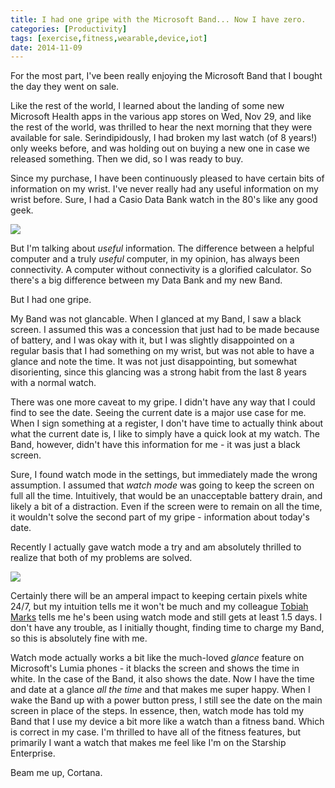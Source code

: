```yaml
---
title: I had one gripe with the Microsoft Band... Now I have zero.
categories: [Productivity]
tags: [exercise,fitness,wearable,device,iot]
date: 2014-11-09
---
```


For the most part, I've been really enjoying the Microsoft Band that I bought the day they went on sale.

Like the rest of the world, I learned about the landing of some new Microsoft Health apps in the various app stores on Wed, Nov 29, and like the rest of the world, was thrilled to hear the next morning that they were available for sale. Serindipidously, I had broken my last watch (of 8 years!) only weeks before, and was holding out on buying a new one in case we released something. Then we did, so I was ready to buy.


Since my purchase, I have been continuously pleased to have certain bits of information on my wrist. I've never really had any useful information on my wrist before. Sure, I had a Casio Data Bank watch in the 80's like any good geek.

![](/files/bandgripe_01.jpg)

But I'm talking about _useful_ information. The difference between a helpful computer and a truly _useful_ computer, in my opinion, has always been connectivity. A computer without connectivity is a glorified calculator. So there's a big difference between my Data Bank and my new Band.

But I had one gripe.

My Band was not glancable. When I glanced at my Band, I saw a black screen. I assumed this was a concession that just had to be made because of battery, and I was okay with it, but I was slightly disappointed on a regular basis that I had something on my wrist, but was not able to have a glance and note the time. It was not just disappointing, but somewhat disorienting, since this glancing was a strong habit from the last 8 years with a normal watch.

There was one more caveat to my gripe. I didn't have any way that I could find to see the date. Seeing the current date is a major use case for me. When I sign something at a register, I don't have time to actually think about what the current date is, I like to simply have a quick look at my watch. The Band, however, didn't have this information for me - it was just a black screen.

Sure, I found watch mode in the settings, but immediately made the wrong assumption. I assumed that _watch mode_ was going to keep the screen on full all the time. Intuitively, that would be an unacceptable battery drain, and likely a bit of a distraction. Even if the screen were to remain on all the time, it wouldn't solve the second part of my gripe - information about today's date.

Recently I actually gave watch mode a try and am absolutely thrilled to realize that both of my problems are solved.

![](/files/bandgripe_02.jpg)

Certainly there will be an amperal impact to keeping certain pixels white 24/7, but my intuition tells me it won't be much and my colleague [Tobiah Marks](http://www.tobiahmarks.com) tells me he's been using watch mode and still gets at least 1.5 days. I don't have any trouble, as I initially thought, finding time to charge my Band, so this is absolutely fine with me.

Watch mode actually works a bit like the much-loved _glance_ feature on Microsoft's Lumia phones - it blacks the screen and shows the time in white. In the case of the Band, it also shows the date. Now I have the time and date at a glance _all the time_ and that makes me super happy. When I wake the Band up with a power button press, I still see the date on the main screen in place of the steps. In essence, then, watch mode has told my Band that I use my device a bit more like a watch than a fitness band. Which is correct in my case. I'm thrilled to have all of the fitness features, but primarily I want a watch that makes me feel like I'm on the Starship Enterprise.

Beam me up, Cortana.